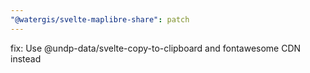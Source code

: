 ```yaml
---
"@watergis/svelte-maplibre-share": patch
---
```


fix: Use @undp-data/svelte-copy-to-clipboard and fontawesome CDN instead
